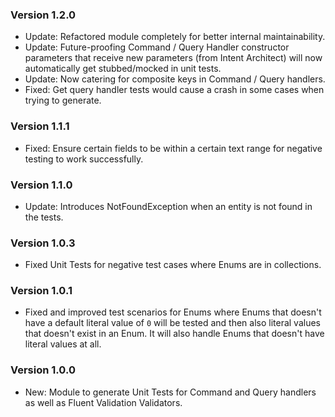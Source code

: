 ### Version 1.2.0

- Update: Refactored module completely for better internal maintainability.
- Update: Future-proofing Command / Query Handler constructor parameters that receive new parameters (from Intent Architect) will now automatically get stubbed/mocked in unit tests.
- Update: Now catering for composite keys in Command / Query handlers.
- Fixed: Get query handler tests would cause a crash in some cases when trying to generate.

### Version 1.1.1

- Fixed: Ensure certain fields to be within a certain text range for negative testing to work successfully.

### Version 1.1.0

- Update: Introduces NotFoundException when an entity is not found in the tests.

### Version 1.0.3

- Fixed Unit Tests for negative test cases where Enums are in collections.

### Version 1.0.1

- Fixed and improved test scenarios for Enums where Enums that doesn't have a default literal value of `0` will be tested and then also literal values that doesn't exist in an Enum. It will also handle Enums that doesn't have literal values at all. 

### Version 1.0.0

- New: Module to generate Unit Tests for Command and Query handlers as well as Fluent Validation Validators.